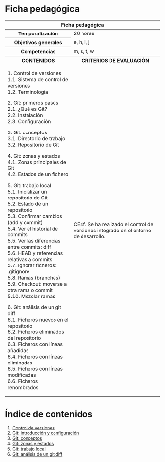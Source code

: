 # Ficha pedagógica

<table>
  <thead>
    <tr><th colspan="2">Ficha pedagógica</th></tr>
  </thead>
  <tbody>
    <tr>
      <th>Temporalización</th><td>20 horas</td>
    </tr>
    <tr>
      <th>Objetivos generales</th><td>e, h, i, j</td>
    </tr>
    <tr>
      <th>Competencias</th><td>m, s, t, w</td>
    </tr>
    <tr>
      <th>CONTENIDOS</th>
      <th>CRITERIOS DE EVALUACIÓN</th>
    </tr>
    <tr>
      <td>
        <p>
          1. Control de versiones<br>
          1.1. Sistema de control de versiones<br>
          1.2. Terminología
        </p>
        <p>
          2. Git: primeros pasos<br>
          2.1. ¿Qué es Git?<br>
          2.2. Instalación<br>
          2.3. Configuración
        </p>
        <p>
          3. Git: conceptos<br>
          3.1. Directorio de trabajo<br>
          3.2. Repositorio de Git
        </p>
        <p>
          4. Git: zonas y estados<br>
          4.1. Zonas principales de Git<br>
          4.2. Estados de un fichero
        </p>
        <p>
            5. Git: trabajo local<br>
            5.1. Inicializar un repositorio de Git<br>
            5.2. Estado de un repositorio<br>
            5.3. Confirmar cambios (add y commit)<br>
            5.4. Ver el historial de commits<br>
            5.5. Ver las diferencias entre commits: diff<br>
            5.6. HEAD y referencias relativas a commits<br>
            5.7. Ignorar ficheros: .gitignore<br>
            5.8. Ramas (branches)<br>
            5.9. Checkout: moverse a otra rama o commit<br>
            5.10. Mezclar ramas
        </p>
        <p>
            6. Git: análisis de un git diff<br>
            6.1. Ficheros nuevos en el repositorio<br>
            6.2. Ficheros eliminados del repositorio<br>
            6.3. Ficheros con líneas añadidas<br>
            6.4. Ficheros con líneas eliminadas<br>
            6.5. Ficheros con líneas modificadas<br>
            6.6. Ficheros renombrados
        </p>
      </td>
      <td>
        CE4f. Se ha realizado el control de versiones integrado en el entorno de desarrollo.
      </td>
    </tr>
  </tbody>
</table>

# Índice de contenidos

1. [Control de versiones](01_control_versiones.md)
2. [Git: introducción y configuración](02_git_primeros_pasos.md)
3. [Git: conceptos](03_git_conceptos.md)
4. [Git: zonas y estados](04_git_zonas_estados.md)
5. [Git: trabajo local](05_git_trabajo_local.md)
6. [Git: análisis de un git diff](06_git_diff_interpretacion.md)
